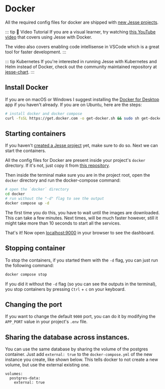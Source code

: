 # Docker

All the required config files for docker are shipped with [new Jesse projects](/docs/getting-started/#create-a-new-jesse-project). 

::: tip 🎥 Video Tutorial
If you are a visual learner, try watching [this YouTube video](https://youtu.be/W8Hh56HJ-0I) that covers using Jesse with Docker. 

The video also covers enabling code intellisense in VSCode which is a great tool for faster development.
:::

::: tip Kubernetes
If you're interested in running Jesse with Kubernetes and Helm instead of Docker, check out the community maintained repository at [jesse-chart](https://github.com/TrianaLab/jesse-chart).
:::

## Install Docker

If you are on macOS or Windows I suggest installing the [Docker for Desktop](https://www.docker.com/products/docker-desktop) app if you haven't already. If you are on Ubuntu, here are the steps:
```sh
# install docker and docker compose 
curl -fsSL https://get.docker.com -o get-docker.sh && sudo sh get-docker.sh
```

## Starting containers

If you haven't [created a Jesse project](/docs/getting-started/#create-a-new-jesse-project) yet, make sure to do so. Next we can start the containers.

All the config files for Docker are present inside your project's `docker` directory. If it's not, just copy it from [this repository](https://github.com/jesse-ai/project-template).

Then inside the terminal make sure you are in the project root, open the `docker` directory and run the docker-compose command:

```sh
# open the `docker` directory
cd docker
# run without the "-d" flag to see the output
docker compose up -d
```

The first time you do this, you have to wait until the images are downloaded. This can take a few minutes. Next times, will be much faster however, still it might take more than 10 seconds to start all the services. 

That's it! Now open [localhost:9000](http://localhost:9000) in your browser to see the dashboard.

## Stopping container

To stop the containers, if you started them with the `-d` flag, you can just run the following command:

```sh
docker compose stop
```

If you did it without the `-d` flag (so you can see the outputs in the terminal), you stop containers by pressing `Ctrl` + `c` on your keyboard.

## Changing the port

If you want to change the default `9000` port, you can do it by modifying the `APP_PORT` value in your project's `.env` file. 

## Sharing the database across instances.

You can use the same database by sharing the volume of the postgres container. Just add `external: true` to the `docker-compose.yml` of the new instance you create, like shown below. This tells docker to not create a new volume, but use the external existing one.

```
volumes:
  postgres-data:
    external: true
```
